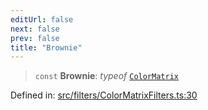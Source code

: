 ```yaml
---
editUrl: false
next: false
prev: false
title: "Brownie"
---
```


> `const` **Brownie**: *typeof* [`ColorMatrix`](/api/fabric/namespaces/filters/classes/colormatrix/)

Defined in: [src/filters/ColorMatrixFilters.ts:30](https://github.com/fabricjs/fabric.js/blob/9a792f4b7b8031f02ec7ea4ce8c99f810e45cfec/src/filters/ColorMatrixFilters.ts#L30)
